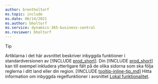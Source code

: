 ```yaml
---
author: brentholtorf
ms.topic: include
ms.date: 06/14/2021
ms.author: bholtorf
ms.service: dynamics-365-business-central
ms.reviewer: bholtorf
---
```

> [!TIP]
> Artiklarna i det här avsnittet beskriver inbyggda funktioner i standardversionen av [!INCLUDE [prod_short](prod_short.md)]. Din [!INCLUDE [prod_short](prod_short.md)] kan till exempel inkludera ytterligare fält på de olika sidorna som ska följa reglerna i ditt land eller din region. [!INCLUDE [tooltip-inline-tip_md](tooltip-inline-tip_md.md)] Hitta information om inbyggda regelfunktioner i avsnittet [Lokal funktionalitet](../about-localization.md).